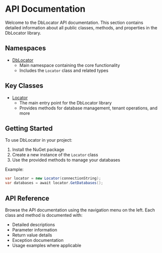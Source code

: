 # API Documentation

Welcome to the DbLocator API documentation. This section contains detailed information about all public classes, methods, and properties in the DbLocator library.

## Namespaces

- [DbLocator](xref:DbLocator)
  - Main namespace containing the core functionality
  - Includes the `Locator` class and related types

## Key Classes

- [Locator](xref:DbLocator.Locator)
  - The main entry point for the DbLocator library
  - Provides methods for database management, tenant operations, and more

## Getting Started

To use DbLocator in your project:

1. Install the NuGet package
2. Create a new instance of the `Locator` class
3. Use the provided methods to manage your databases

Example:

```csharp
var locator = new Locator(connectionString);
var databases = await locator.GetDatabases();
```

## API Reference

Browse the API documentation using the navigation menu on the left. Each class and method is documented with:

- Detailed descriptions
- Parameter information
- Return value details
- Exception documentation
- Usage examples where applicable 